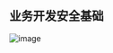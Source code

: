 ## 业务开发安全基础

![image](https://github.com/JsonChao/Awesome-Android-Notebook/blob/master/screenshots/%E4%B8%9A%E5%8A%A1%E5%BC%80%E5%8F%91%E5%AE%89%E5%85%A8%E5%9F%BA%E7%A1%80.png)

